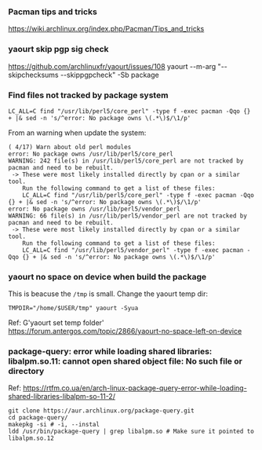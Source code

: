 ### Pacman tips and tricks
https://wiki.archlinux.org/index.php/Pacman/Tips_and_tricks


### yaourt skip pgp sig check

https://github.com/archlinuxfr/yaourt/issues/108
yaourt --m-arg "--skipchecksums --skippgpcheck" -Sb package

### Find files not tracked by package system
`LC_ALL=C find "/usr/lib/perl5/core_perl" -type f -exec pacman -Qqo {} + |& sed -n 's/^error: No package owns \(.*\)$/\1/p'`

From an warning when update the system:
```
( 4/17) Warn about old perl modules
error: No package owns /usr/lib/perl5/core_perl
WARNING: 242 file(s) in /usr/lib/perl5/core_perl are not tracked by pacman and need to be rebuilt.
 -> These were most likely installed directly by cpan or a similar tool.
    Run the following command to get a list of these files:
    LC_ALL=C find "/usr/lib/perl5/core_perl" -type f -exec pacman -Qqo {} + |& sed -n 's/^error: No package owns \(.*\)$/\1/p'
error: No package owns /usr/lib/perl5/vendor_perl
WARNING: 66 file(s) in /usr/lib/perl5/vendor_perl are not tracked by pacman and need to be rebuilt.
 -> These were most likely installed directly by cpan or a similar tool.
    Run the following command to get a list of these files:
    LC_ALL=C find "/usr/lib/perl5/vendor_perl" -type f -exec pacman -Qqo {} + |& sed -n 's/^error: No package owns \(.*\)$/\1/p'
```

### yaourt no space on device when build the package
This is beacuse the `/tmp` is small. Change the yaourt temp dir:
```
TMPDIR="/home/$USER/tmp" yaourt -Syua
```
Ref: G'yaourt set temp folder' https://forum.antergos.com/topic/2866/yaourt-no-space-left-on-device

### package-query: error while loading shared libraries: libalpm.so.11: cannot open shared object file: No such file or directory
Ref: https://rtfm.co.ua/en/arch-linux-package-query-error-while-loading-shared-libraries-libalpm-so-11-2/
```
git clone https://aur.archlinux.org/package-query.git
cd package-query/
makepkg -si # -i, --instal
ldd /usr/bin/package-query | grep libalpm.so # Make sure it pointed to libalpm.so.12
```
